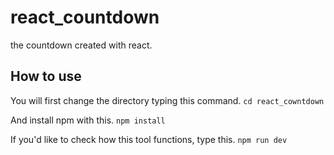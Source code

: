 # react_countdown
the countdown created with react.

## How to use

You will first change the directory typing this command.
```cd react_cowntdown```

And install npm with this.
```npm install```

If you'd like to check how this tool functions, type this.
```npm run dev```
